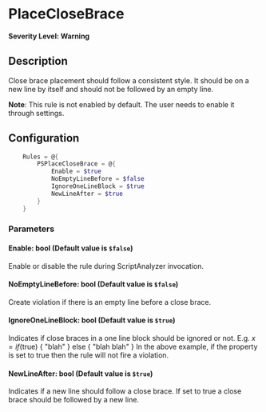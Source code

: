 ﻿# PlaceCloseBrace
**Severity Level: Warning**

## Description
Close brace placement should follow a consistent style. It should be on a new line by itself and should not be followed by an empty line.

**Note**: This rule is not enabled by default. The user needs to enable it through settings.

## Configuration
```powershell
    Rules = @{
        PSPlaceCloseBrace = @{
            Enable = $true
            NoEmptyLineBefore = $false
            IgnoreOneLineBlock = $true
            NewLineAfter = $true
        }
    }
```

### Parameters

#### Enable: bool (Default value is `$false`)
Enable or disable the rule during ScriptAnalyzer invocation.

#### NoEmptyLineBefore: bool (Default value is `$false`)
Create violation if there is an empty line before a close brace.

#### IgnoreOneLineBlock: bool (Default value is `$true`)
Indicates if close braces in a one line block should be ignored or not.
E.g. $x = if ($true) { "blah" } else { "blah blah" }
In the above example, if the property is set to true then the rule will not fire a violation.

#### NewLineAfter: bool (Default value is `$true`)
Indicates if a new line should follow a close brace. If set to true a close brace should be followed by a new line.
